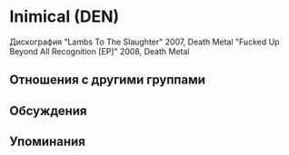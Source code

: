 # Inimical (DEN)

Дискография
"Lambs To The Slaughter" 2007, Death Metal
"Fucked Up Beyond All Recognition [EP]" 2008, Death Metal

## Отношения с другими группами


## Обсуждения


## Упоминания

